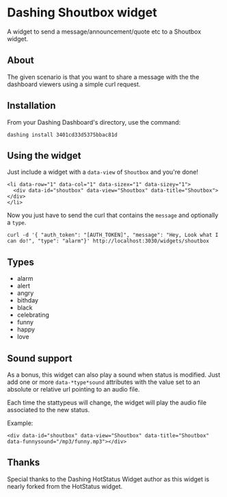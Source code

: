 # Dashing Shoutbox widget

A widget to send a message/announcement/quote etc to a Shoutbox widget.

## About

The given scenario is that you want to share a message with the the dashboard viewers using a simple curl request.

## Installation

From your Dashing Dashboard's directory, use the command:

```
dashing install 3401cd33d5375bbac81d
```

## Using the widget

Just include a widget with a `data-view` of `Shoutbox` and you're done!
```
<li data-row="1" data-col="1" data-sizex="1" data-sizey="1">
  <div data-id="shoutbox" data-view="Shoutbox" data-title="Shoutbox"></div>
</li>
```

Now you just have to send the curl that contains the `message` and optionally a `type`.
```
curl -d '{ "auth_token": "[AUTH_TOKEN]", "message": "Hey, Look what I can do!", "type": "alarm"}' http://localhost:3030/widgets/shoutbox
```

## Types

 - alarm
 - alert
 - angry
 - bithday
 - black
 - celebrating
 - funny
 - happy
 - love


## Sound support

As a bonus, this widget can also play a sound when status is modified. Just add one or more `data-*type*sound` attributes with the value set to an absolute or relative url pointing to an audio file.

Each time the stattypeus will change, the widget will play the audio file associated to the new status.

Example:

```
<div data-id="shoutbox" data-view="Shoutbox" data-title="Shoutbox" data-funnysound="/mp3/funny.mp3"></div>
```

## Thanks 

Special thanks to the Dashing HotStatus Widget author as this widget is nearly forked from the HotStatus widget.
    
